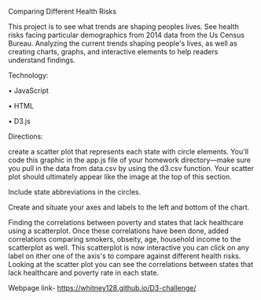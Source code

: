 Comparing Different Health Risks

This project is to see what trends are shaping peoples lives. See health risks facing particular demographics from 2014 data from the Us Census Bureau.
Analyzing the current trends shaping people's lives, as well as creating charts, graphs, and interactive elements to help readers understand findings.

Technology:

•	JavaScript

•	HTML

•	D3.js

Directions:

create a scatter plot that represents each state with circle elements. You'll code this graphic in the app.js file of your homework directory—make sure you pull in the data from data.csv by using the d3.csv function. Your scatter plot should ultimately appear like the image at the top of this section.


Include state abbreviations in the circles.


Create and situate your axes and labels to the left and bottom of the chart.

Finding the correlations between poverty and states that lack healthcare using a scatterplot. 
Once these correlations have been done, added correlations comparing smokers, obseity, age, household income to the scatterplot as well.
This scatterplot is now interactive you can click on any label on ither one of the axis's to compare against different health risks.
Looking at the scatter plot you can see the correlations between states that lack healthcare and poverty rate in each state. 

Webpage link- https://whitney128.github.io/D3-challenge/

